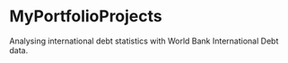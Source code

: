 # MyPortfolioProjects

Analysing international debt statistics with World Bank International Debt data.
